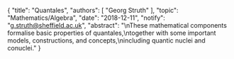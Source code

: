 {
    "title": "Quantales",
    "authors": [
        "Georg Struth"
    ],
    "topic": "Mathematics/Algebra",
    "date": "2018-12-11",
    "notify": "g.struth@sheffield.ac.uk",
    "abstract": "\nThese mathematical components formalise basic properties of quantales,\ntogether with some important models, constructions, and concepts,\nincluding quantic nuclei and conuclei."
}